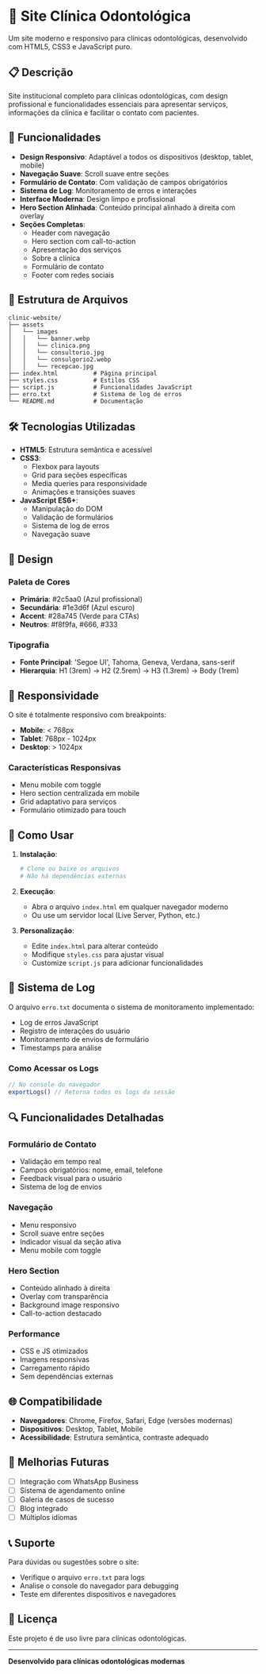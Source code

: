 # 🦷 Site Clínica Odontológica

Um site moderno e responsivo para clínicas odontológicas, desenvolvido com HTML5, CSS3 e JavaScript puro.

## 📋 Descrição

Site institucional completo para clínicas odontológicas, com design profissional e funcionalidades essenciais para apresentar serviços, informações da clínica e facilitar o contato com pacientes.

## 🚀 Funcionalidades

- **Design Responsivo**: Adaptável a todos os dispositivos (desktop, tablet, mobile)
- **Navegação Suave**: Scroll suave entre seções
- **Formulário de Contato**: Com validação de campos obrigatórios
- **Sistema de Log**: Monitoramento de erros e interações
- **Interface Moderna**: Design limpo e profissional
- **Hero Section Alinhada**: Conteúdo principal alinhado à direita com overlay
- **Seções Completas**:
  - Header com navegação
  - Hero section com call-to-action
  - Apresentação dos serviços
  - Sobre a clínica
  - Formulário de contato
  - Footer com redes sociais

## 📁 Estrutura de Arquivos

```
clinic-website/
├── assets
│   └── images
│   │   └── banner.webp
│   │   └── clinica.png
│   │   └── consultorio.jpg
│   │   └── consulgorio2.webp
│   │   └── recepcao.jpg
├── index.html          # Página principal
├── styles.css          # Estilos CSS
├── script.js           # Funcionalidades JavaScript
├── erro.txt            # Sistema de log de erros
└── README.md           # Documentação
```

## 🛠️ Tecnologias Utilizadas

- **HTML5**: Estrutura semântica e acessível
- **CSS3**: 
  - Flexbox para layouts
  - Grid para seções específicas
  - Media queries para responsividade
  - Animações e transições suaves
- **JavaScript ES6+**:
  - Manipulação do DOM
  - Validação de formulários
  - Sistema de log de erros
  - Navegação suave

## 🎨 Design

### Paleta de Cores
- **Primária**: #2c5aa0 (Azul profissional)
- **Secundária**: #1e3d6f (Azul escuro)
- **Accent**: #28a745 (Verde para CTAs)
- **Neutros**: #f8f9fa, #666, #333

### Tipografia
- **Fonte Principal**: 'Segoe UI', Tahoma, Geneva, Verdana, sans-serif
- **Hierarquia**: H1 (3rem) → H2 (2.5rem) → H3 (1.3rem) → Body (1rem)

## 📱 Responsividade

O site é totalmente responsivo com breakpoints:
- **Mobile**: < 768px
- **Tablet**: 768px - 1024px  
- **Desktop**: > 1024px

### Características Responsivas
- Menu mobile com toggle
- Hero section centralizada em mobile
- Grid adaptativo para serviços
- Formulário otimizado para touch

## 🔧 Como Usar

1. **Instalação**:
   ```bash
   # Clone ou baixe os arquivos
   # Não há dependências externas
   ```

2. **Execução**:
   - Abra o arquivo `index.html` em qualquer navegador moderno
   - Ou use um servidor local (Live Server, Python, etc.)

3. **Personalização**:
   - Edite `index.html` para alterar conteúdo
   - Modifique `styles.css` para ajustar visual
   - Customize `script.js` para adicionar funcionalidades

## 📝 Sistema de Log

O arquivo `erro.txt` documenta o sistema de monitoramento implementado:
- Log de erros JavaScript
- Registro de interações do usuário
- Monitoramento de envios de formulário
- Timestamps para análise

### Como Acessar os Logs
```javascript
// No console do navegador
exportLogs() // Retorna todos os logs da sessão
```

## 🔍 Funcionalidades Detalhadas

### Formulário de Contato
- Validação em tempo real
- Campos obrigatórios: nome, email, telefone
- Feedback visual para o usuário
- Sistema de log de envios

### Navegação
- Menu responsivo
- Scroll suave entre seções
- Indicador visual da seção ativa
- Menu mobile com toggle

### Hero Section
- Conteúdo alinhado à direita
- Overlay com transparência
- Background image responsivo
- Call-to-action destacado

### Performance
- CSS e JS otimizados
- Imagens responsivas
- Carregamento rápido
- Sem dependências externas

## 🌐 Compatibilidade

- **Navegadores**: Chrome, Firefox, Safari, Edge (versões modernas)
- **Dispositivos**: Desktop, Tablet, Mobile
- **Acessibilidade**: Estrutura semântica, contraste adequado

## 🚀 Melhorias Futuras

- [ ] Integração com WhatsApp Business
- [ ] Sistema de agendamento online
- [ ] Galeria de casos de sucesso
- [ ] Blog integrado
- [ ] Múltiplos idiomas

## 📞 Suporte

Para dúvidas ou sugestões sobre o site:
- Verifique o arquivo `erro.txt` para logs
- Analise o console do navegador para debugging
- Teste em diferentes dispositivos e navegadores

## 📄 Licença

Este projeto é de uso livre para clínicas odontológicas.

---

**Desenvolvido para clínicas odontológicas modernas**
